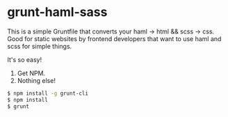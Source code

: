 grunt-haml-sass
===============

This is a simple Gruntfile that converts your haml -> html &amp;&amp; scss -> css. Good for static websites by frontend developers that want to use haml and scss for simple things.

It's so easy!

1. Get NPM.
2. Nothing else!

```bash
$ npm install -g grunt-cli
$ npm install
$ grunt
```
